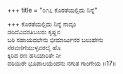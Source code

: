 +++
title = "೦೧೭ ಕೊರತೆಯಲ್ಲಿದು ನಿನ್ನೆ"

+++
ಕೊರತೆಯಲ್ಲಿದು ನಿನ್ನೆ ನಾವ್ಕಂ  
ಡರಿದೆವಿವರತಿಬಲರು ಕೃಷ್ಣನ  
ಬರಿ ಸಹಾಯದಲೇನು ಭೀಮಾರ್ಜುನರ ಬಲುಹೇನು   
ನೆರವಣಿಗೆಯುಳ್ಳವರಲೈ ಹೊ  
ಕ್ಕಿರಿದ ರಣ ಹಸಿಯಾರಿತೇ ನೀ  
ವರಿಯಿರೇ ಭೂಪಾಲಯೆಂದನು ನಗುತ ಗಾಂಗೇಯ     ॥17॥